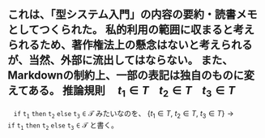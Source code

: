 これは、「型システム入門」の内容の要約・読書メモとしてつくられた。
私的利用の範囲に収まると考えられるため、著作権法上の懸念はないと考えられるが、当然、外部に流出してはならない。
また、Markdownの制約上、一部の表記は独自のものに変えてある。
推論規則
$\ \ \ \ t_1 \in T\ \ \ \ t_2 \in T \ \ \ \ t_3 \in T$ 
-----------------------------
$\ \ \ \mathtt{if\ t_1\ then\ t_2\ else\ t_3 \in \mathcal{T}}$
みたいなのを、
$\{ t_1 \in T,\ t_2 \in T, \ t_3 \in T\}\rightarrow \mathtt{if\ t_1\ then\ t_2\ else\ t_3 \in \mathcal{T}}$
と書く。
